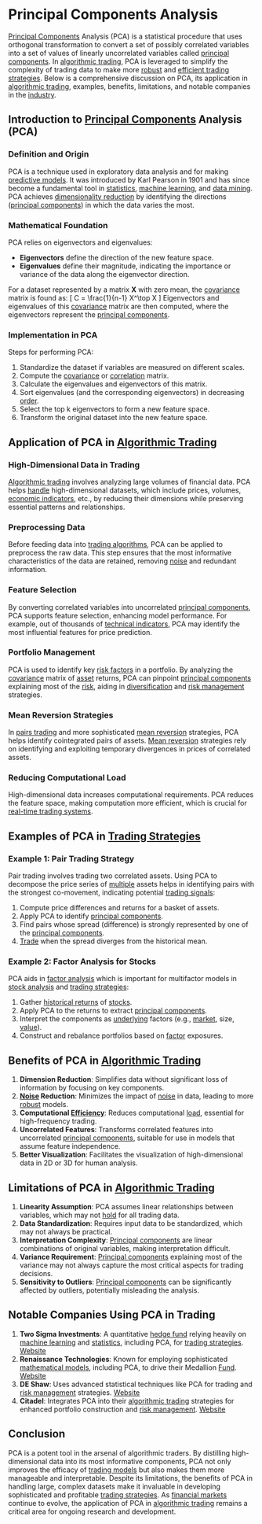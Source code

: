 # Principal Components Analysis

[Principal Components](../p/principal_components_in_trading.md) Analysis (PCA) is a statistical procedure that uses orthogonal transformation to convert a set of possibly correlated variables into a set of values of linearly uncorrelated variables called [principal components](../p/principal_components_in_trading.md). In [algorithmic trading](../a/algorithmic_trading.md), PCA is leveraged to simplify the complexity of trading data to make more [robust](../r/robust.md) and [efficient trading strategies](../e/efficient_trading_strategies.md). Below is a comprehensive discussion on PCA, its application in [algorithmic trading](../a/algorithmic_trading.md), examples, benefits, limitations, and notable companies in the [industry](../i/industry.md).

Introduction to [Principal Components](../p/principal_components_in_trading.md) Analysis (PCA)
---------------------------------------------------

### Definition and Origin
PCA is a technique used in exploratory data analysis and for making [predictive models](../p/predictive_models_in_trading.md). It was introduced by Karl Pearson in 1901 and has since become a fundamental tool in [statistics](../s/statistics.md), [machine learning](../m/machine_learning.md), and [data mining](../d/data_mining.md). PCA achieves [dimensionality reduction](../d/dimensionality_reduction_in_trading.md) by identifying the directions ([principal components](../p/principal_components_in_trading.md)) in which the data varies the most. 

### Mathematical Foundation
PCA relies on eigenvectors and eigenvalues:
- **Eigenvectors** define the direction of the new feature space.
- **Eigenvalues** define their magnitude, indicating the importance or variance of the data along the eigenvector direction.

For a dataset represented by a matrix **X** with zero mean, the [covariance](../c/covariance.md) matrix is found as:
\[ C = \frac{1}{n-1} X^\top X \]
Eigenvectors and eigenvalues of this [covariance](../c/covariance.md) matrix are then computed, where the eigenvectors represent the [principal components](../p/principal_components_in_trading.md).

### Implementation in PCA
Steps for performing PCA:
1. Standardize the dataset if variables are measured on different scales.
2. Compute the [covariance](../c/covariance.md) or [correlation](../c/correlation.md) matrix.
3. Calculate the eigenvalues and eigenvectors of this matrix.
4. Sort eigenvalues (and the corresponding eigenvectors) in decreasing [order](../o/order.md).
5. Select the top k eigenvectors to form a new feature space.
6. Transform the original dataset into the new feature space.

Application of PCA in [Algorithmic Trading](../a/algorithmic_trading.md)
----------------------------------------

### High-Dimensional Data in Trading
[Algorithmic trading](../a/algorithmic_trading.md) involves analyzing large volumes of financial data. PCA helps [handle](../h/handle.md) high-dimensional datasets, which include prices, volumes, [economic indicators](../e/economic_indicators.md), etc., by reducing their dimensions while preserving essential patterns and relationships.

### Preprocessing Data
Before feeding data into [trading algorithms](../t/trading_algorithms.md), PCA can be applied to preprocess the raw data. This step ensures that the most informative characteristics of the data are retained, removing [noise](../n/noise.md) and redundant information.

### Feature Selection
By converting correlated variables into uncorrelated [principal components](../p/principal_components_in_trading.md), PCA supports feature selection, enhancing model performance. For example, out of thousands of [technical indicators](../t/technical_indicators.md), PCA may identify the most influential features for price prediction.

### Portfolio Management
PCA is used to identify key [risk factors](../r/risk_factors_in_trading.md) in a portfolio. By analyzing the [covariance](../c/covariance.md) matrix of [asset](../a/asset.md) returns, PCA can pinpoint [principal components](../p/principal_components_in_trading.md) explaining most of the [risk](../r/risk.md), aiding in [diversification](../d/diversification.md) and [risk management](../r/risk_management.md) strategies.

### Mean Reversion Strategies
In [pairs trading](../p/pairs_trading.md) and more sophisticated [mean reversion](../m/mean_reversion.md) strategies, PCA helps identify cointegrated pairs of assets. [Mean reversion](../m/mean_reversion.md) strategies rely on identifying and exploiting temporary divergences in prices of correlated assets.

### Reducing Computational Load
High-dimensional data increases computational requirements. PCA reduces the feature space, making computation more efficient, which is crucial for [real-time trading systems](../r/real-time_trading_systems.md).

Examples of PCA in [Trading Strategies](../t/trading_strategies.md)
-------------------------------------

### Example 1: Pair Trading Strategy
Pair trading involves trading two correlated assets. Using PCA to decompose the price series of [multiple](../m/multiple.md) assets helps in identifying pairs with the strongest co-movement, indicating potential [trading signals](../t/trading_signals.md):
1. Compute price differences and returns for a basket of assets.
2. Apply PCA to identify [principal components](../p/principal_components_in_trading.md).
3. Find pairs whose spread (difference) is strongly represented by one of the [principal components](../p/principal_components_in_trading.md).
4. [Trade](../t/trade.md) when the spread diverges from the historical mean.

### Example 2: Factor Analysis for Stocks
PCA aids in [factor analysis](../f/factor_analysis.md) which is important for multifactor models in [stock analysis](../s/stock_analysis.md) and [trading strategies](../t/trading_strategies.md):
1. Gather [historical returns](../h/historical_returns.md) of [stocks](../s/stock.md).
2. Apply PCA to the returns to extract [principal components](../p/principal_components_in_trading.md).
3. Interpret the components as [underlying](../u/underlying.md) factors (e.g., [market](../m/market.md), size, [value](../v/value.md)).
4. Construct and rebalance portfolios based on [factor](../f/factor.md) exposures.

Benefits of PCA in [Algorithmic Trading](../a/algorithmic_trading.md)
--------------------------------------

1. **Dimension Reduction**: Simplifies data without significant loss of information by focusing on key components.
2. **[Noise](../n/noise.md) Reduction**: Minimizes the impact of [noise](../n/noise.md) in data, leading to more [robust](../r/robust.md) models.
3. **Computational [Efficiency](../e/efficiency.md)**: Reduces computational [load](../l/load.md), essential for high-frequency trading.
4. **Uncorrelated Features**: Transforms correlated features into uncorrelated [principal components](../p/principal_components_in_trading.md), suitable for use in models that assume feature independence.
5. **Better Visualization**: Facilitates the visualization of high-dimensional data in 2D or 3D for human analysis.

Limitations of PCA in [Algorithmic Trading](../a/algorithmic_trading.md)
-----------------------------------------

1. **Linearity Assumption**: PCA assumes linear relationships between variables, which may not [hold](../h/hold.md) for all trading data.
2. **Data Standardization**: Requires input data to be standardized, which may not always be practical.
3. **Interpretation Complexity**: [Principal components](../p/principal_components_in_trading.md) are linear combinations of original variables, making interpretation difficult.
4. **Variance Requirement**: [Principal components](../p/principal_components_in_trading.md) explaining most of the variance may not always capture the most critical aspects for trading decisions.
5. **Sensitivity to Outliers**: [Principal components](../p/principal_components_in_trading.md) can be significantly affected by outliers, potentially misleading the analysis.

Notable Companies Using PCA in Trading
--------------------------------------

1. **Two Sigma Investments**: A quantitative [hedge fund](../h/hedge_fund.md) relying heavily on [machine learning](../m/machine_learning.md) and [statistics](../s/statistics.md), including PCA, for [trading strategies](../t/trading_strategies.md). [Website](https://www.twosigma.com/)
2. **Renaissance Technologies**: Known for employing sophisticated [mathematical models](../m/mathematical_models_in_trading.md), including PCA, to drive their Medallion [Fund](../f/fund.md). [Website](https://www.rentec.com/)
3. **DE Shaw**: Uses advanced statistical techniques like PCA for trading and [risk management](../r/risk_management.md) strategies. [Website](https://www.deshaw.com/)
4. **Citadel**: Integrates PCA into their [algorithmic trading](../a/algorithmic_trading.md) strategies for enhanced portfolio construction and [risk management](../r/risk_management.md). [Website](https://www.citadel.com/)

Conclusion
----------

PCA is a potent tool in the arsenal of algorithmic traders. By distilling high-dimensional data into its most informative components, PCA not only improves the efficacy of [trading models](../t/trading_models.md) but also makes them more manageable and interpretable. Despite its limitations, the benefits of PCA in handling large, complex datasets make it invaluable in developing sophisticated and profitable [trading strategies](../t/trading_strategies.md). As [financial markets](../f/financial_market.md) continue to evolve, the application of PCA in [algorithmic trading](../a/algorithmic_trading.md) remains a critical area for ongoing research and development.
